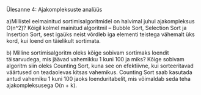 Ülesanne 4: Ajakompleksuste analüüs 


a)Millistel eelmainitud sortimisalgoritmidel on halvimal juhul ajakompleksus O(n^2)?
Kõigil kolmel mainitud algoritmil – Bubble Sort, Selection Sort ja Insertion Sort,
sest igaüks neist võrdleb iga elementi teistega vähemalt üks kord, kui loend on täielikult sortimata. 

b) Milline sortimisalgoritm oleks kõige sobivam sortimaks loendit täisarvudega, mis jäävad vahemikku 1 kuni 100 ja miks?
Kõige sobivam algoritm siin oleks Counting Sort, 
kuna see on efektiivne, kui sorteeritavad väärtused on teadaolevas kitsas vahemikus. 
Counting Sort saab kasutada antud vahemiku 1 kuni 100 jaoks loenduritabelit, mis võimaldab seda teha ajakompleksusega O(n + k).

